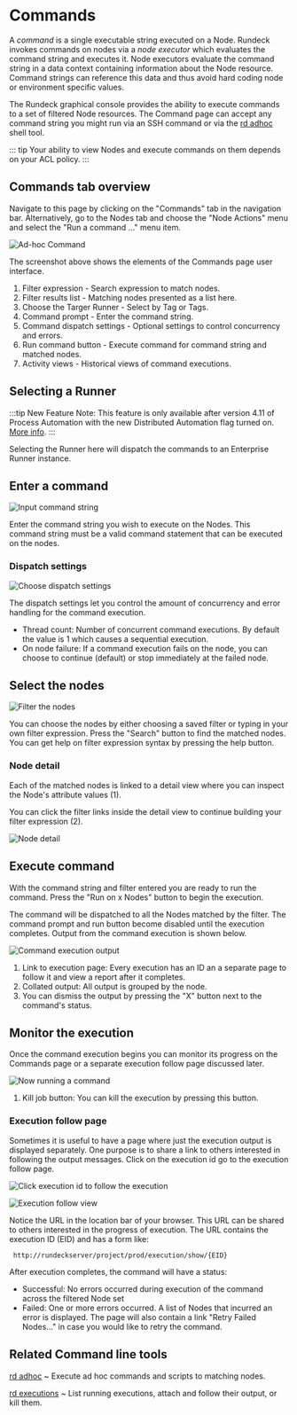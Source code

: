 # Commands

A _command_ is a single executable string executed on a Node.
Rundeck invokes commands on nodes via a _node executor_
which evaluates the command string and executes it.
Node executors evaluate the command string in a data context
containing information about the Node resource. Command strings
can reference this data and thus avoid hard coding node or environment
specific values.

The Rundeck graphical console provides the ability to execute
commands to a set of filtered Node resources.
The Command page can accept any command string you might run
via an SSH command or via the [rd adhoc](https://rundeck.github.io/rundeck-cli/commands/#adhoc) shell tool.

::: tip
Your ability to view Nodes and execute commands on them
depends on your ACL policy.
:::

## Commands tab overview

Navigate to this page by clicking on the "Commands" tab in the navigation
bar. Alternatively, go to the Nodes tab and choose the "Node Actions" menu
and select the "Run a command ..." menu item.

![Ad-hoc Command](/assets/img/command-overview.png)

The screenshot above shows the elements of the Commands page user interface.

1. Filter expression - Search expression to match nodes.
2. Filter results list - Matching nodes presented as a list here.
3. Choose the Targer Runner - Select by Tag or Tags.
4. Command prompt - Enter the command string.
5. Command dispatch settings - Optional settings to control concurrency and errors.
6. Run command button - Execute command for command string and matched nodes.
7. Activity views - Historical views of command executions.


## Selecting a Runner

:::tip New Feature
Note: This feature is only available after version 4.11 of Process Automation with the new Distributed Automation flag turned on.  [More info](/administration/runner/runner-intro.md).
:::

Selecting the Runner here will dispatch the commands to an Enterprise Runner instance.

## Enter a command

![Input command string](/assets/img/fig0207-a.png)

Enter the command string you wish to execute on the Nodes. This command
string must be a valid command statement that can be executed on the nodes.

### Dispatch settings

![Choose dispatch settings](/assets/img/fig0208-b.png "Foo")

The dispatch settings let you control the amount of concurrency and error
handling for the command execution.

- Thread count: Number of concurrent command executions. By default the value is 1 which causes a sequential execution.
- On node failure: If a command execution fails on the node, you can choose to continue (default) or stop immediately at the failed node.

## Select the nodes

![Filter the nodes](/assets/img/fig0207-b.png)

You can choose the nodes by either choosing a saved filter or typing in your own
filter expression. Press the "Search" button to find the matched nodes.
You can get help on filter expression syntax by pressing the help button.

### Node detail

Each of the matched nodes is linked to a detail view where you can inspect
the Node's attribute values (1).

You can click the filter links inside the detail
view to continue building your filter expression (2).

![Node detail](/assets/img/fig0208-a.png)

## Execute command

With the command string and filter entered you are ready to run the command.
Press the "Run on x Nodes" button to begin the execution.

The command will be
dispatched to all the Nodes matched by the filter.
The command prompt and run button become disabled until
the execution completes. Output from the command execution is shown
below.

![Command execution output](/assets/img/fig0208.png)

1. Link to execution page: Every execution has an ID an a separate page to follow it and view a report after it completes.
2. Collated output: All output is grouped by the node.
3. You can dismiss the output by pressing the "X" button next to the
   command's status.

## Monitor the execution

Once the command execution begins you can monitor its progress on the
Commands page or a separate execution follow page discussed later.

![Now running a command](/assets/img/fig0207-c.png)

1. Kill job button: You can kill the execution by pressing this button.

### Execution follow page

Sometimes it is useful to have a page where just the execution output
is displayed separately. One purpose is to share a link to others
interested in following the output messages. Click on the execution id go to the execution follow page.

![Click execution id to follow the execution](/assets/img/fig0207-f.png)

![Execution follow view](/assets/img/fig0207-d.png)

Notice the URL in the location bar of your browser. This URL can
be shared to others interested in the progress of execution. The URL
contains the execution ID (EID) and has a form like:

     http://rundeckserver/project/prod/execution/show/{EID}

After execution completes, the command will have a status:

- Successful: No errors occurred during execution of the command
  across the filtered Node set
- Failed: One or more errors occurred. A list of Nodes that incurred
  an error is displayed. The page will also contain a link "Retry
  Failed Nodes..." in case you would like to retry the command.

## Related Command line tools

[rd adhoc](https://rundeck.github.io/rundeck-cli/commands/#adhoc)
~ Execute ad hoc commands and scripts to matching nodes.

[rd executions](https://rundeck.github.io/rundeck-cli/commands/#executions)
~ List running executions, attach and follow their output, or kill them.
